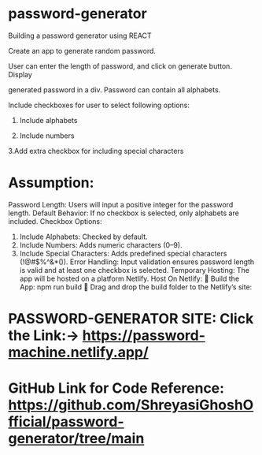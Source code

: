 # password-generator
Building a password generator using REACT

Create an app to generate random password.


 User can enter the length of password, and click on generate button. Display

generated password in a div. Password can contain all alphabets.



Include checkboxes for user to select following options:

1. Include alphabets

2. Include numbers

3.Add extra checkbox for including special characters


# Assumption:
Password Length: Users will input a positive integer for the password length.
Default Behavior: If no checkbox is selected, only alphabets are included.
Checkbox Options:
1.	Include Alphabets: Checked by default.
2.	Include Numbers: Adds numeric characters (0–9).
3.	Include Special Characters: Adds predefined special characters (!@#$%^&*()).
Error Handling: Input validation ensures password length is valid and at least one checkbox is selected.
Temporary Hosting: The app will be hosted on a platform Netlify.
Host On Netlify:
	Build the App: npm run build
	Drag and drop the build folder to the Netlify’s site:
# PASSWORD-GENERATOR SITE: Click the Link:->  https://password-machine.netlify.app/
# GitHub Link for Code Reference:  https://github.com/ShreyasiGhoshOfficial/password-generator/tree/main


 




